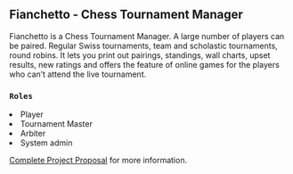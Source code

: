 ## Fianchetto - Chess Tournament Manager

Fianchetto is a Chess Tournament Manager. A large number of players can be paired. Regular Swiss tournaments, team and scholastic tournaments, round robins. It lets you print out pairings, standings, wall charts, upset results, new ratings and offers the feature of online games for the players who can’t attend the live tournament.

### `Roles`
<li> Player
<li> Tournament Master
<li> Arbiter
<li> System admin


[Complete Project Proposal](https://docs.google.com/document/d/1CGllshQlY93K2uPVRtmZDx5Tv7qODEGDOBWvUWjVOVw/edit?usp=sharing) for more information.
